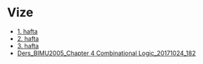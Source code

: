 # Vize

<!--Index-->

- [1. hafta ](./Ders%20%C4%B0%C3%A7eri%C4%9Fi/Vize/1.%20hafta%20.pdf)
- [2. hafta](./Ders%20%C4%B0%C3%A7eri%C4%9Fi/Vize/2.%20hafta.pdf)
- [3. hafta](./Ders%20%C4%B0%C3%A7eri%C4%9Fi/Vize/3.%20hafta.pdf)
- [Ders_BIMU2005_Chapter 4 Combinational Logic_20171024_182](./Ders%20%C4%B0%C3%A7eri%C4%9Fi/Vize/Ders_BIMU2005_Chapter%204%20Combinational%20Logic_20171024_182.pdf)

<!--Index-->
